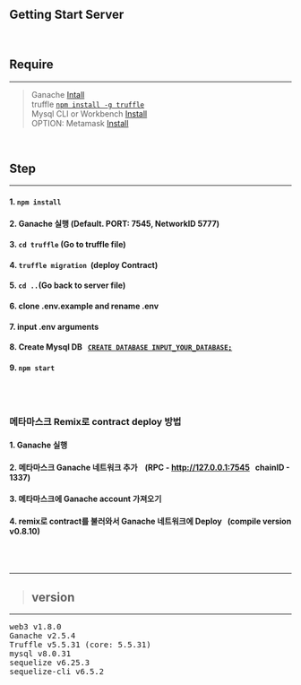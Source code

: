 ## Getting Start Server
<br />


## Require 
-----

> Ganache [Intall](https://trufflesuite.com/ganache) <br />
> truffle [`npm install -g truffle`](https://www.npmjs.com/package/truffle) <br />
> Mysql CLI or Workbench [Install](https://dev.mysql.com/downloads/) <br />
> OPTION: Metamask [Install](https://metamask.io/) <br />


<br />

## Step <br />
-----
#### 1. `npm install` <br />
#### 2. Ganache 실행 (Default. PORT: 7545, NetworkID 5777)
#### 3. `cd truffle` (Go to truffle file)
#### 4. `truffle migration`&nbsp;&nbsp;(deploy Contract)<br />
#### 5. `cd ..`(Go back to server file)
#### 6. clone .env.example and rename .env
#### 7. input .env arguments
#### 8. Create Mysql DB &nbsp;&nbsp;[`CREATE DATABASE INPUT_YOUR_DATABASE;`](https://www.w3schools.com/mysql/mysql_create_db.asp)
#### 9. `npm start`

<br />
<br />


### 메타마스크 Remix로 contract deploy 방법
#### 1. Ganache 실행
#### 2. 메타마스크 Ganache 네트워크 추가 &nbsp;&nbsp; (RPC - http://127.0.0.1:7545 &nbsp; chainID - 1337) <br />
#### 3. 메타마스크에 Ganache account 가져오기 
#### 4.  remix로 contract를 불러와서 Ganache 네트워크에 Deploy &nbsp; (compile version v0.8.10)

<br />




<br />

-----
> ## version 
-----
<pre>
web3 v1.8.0
Ganache v2.5.4
Truffle v5.5.31 (core: 5.5.31)
mysql v8.0.31
sequelize v6.25.3
sequelize-cli v6.5.2
</pre>
